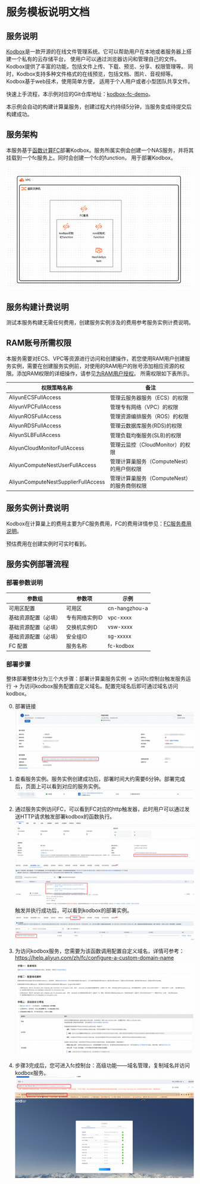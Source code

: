 # 服务模板说明文档

## 服务说明

[Kodbox](https://kodcloud.com/product/kodbox/)是一款开源的在线文件管理系统。它可以帮助用户在本地或者服务器上搭建一个私有的云存储平台，
使用户可以通过浏览器访问和管理自己的文件。Kodbox提供了丰富的功能，包括文件上传、下载、预览、分享、权限管理等。
同时，Kodbox支持多种文件格式的在线预览，包括文档、图片、音视频等。Kodbox基于web技术，使用简单方便，
适用于个人用户或者小型团队共享文件。

快速上手流程，本示例对应的Git仓库地址：[kodbox-fc-demo](https://github.com/aliyun-computenest/kodbox-fc-demo)。

本示例会自动的构建计算巢服务，创建过程大约持续5分钟，当服务变成待提交后构建成功。

## 服务架构

本服务基于[函数计算FC](https://help.aliyun.com/zh/fc/)部署Kodbox。服务所属实例会创建一个NAS服务，并将其挂载到一个fc服务上。同时会创建一个fc的function，
用于部署Kodbox。


![architecture_1.png](architecture.png)

## 服务构建计费说明

测试本服务构建无需任何费用，创建服务实例涉及的费用参考服务实例计费说明。

## RAM账号所需权限

本服务需要对ECS、VPC等资源进行访问和创建操作，若您使用RAM用户创建服务实例，需要在创建服务实例前，对使用的RAM用户的账号添加相应资源的权限。添加RAM权限的详细操作，请参见[为RAM用户授权](https://help.aliyun.com/document_detail/121945.html)。
所需权限如下表所示。

| 权限策略名称                              | 备注                          |
|-------------------------------------|-----------------------------|
| AliyunECSFullAccess                 | 管理云服务器服务（ECS）的权限            |
| AliyunVPCFullAccess                 | 管理专有网络（VPC）的权限              |
| AliyunROSFullAccess                 | 管理资源编排服务（ROS）的权限            |
| AliyunRDSFullAccess                 | 管理云数据库服务(RDS)的权限            |
| AliyunSLBFullAccess                 | 管理负载均衡服务(SLB)的权限            |
| AliyunCloudMonitorFullAccess        | 管理云监控（CloudMonitor）的权限      |
| AliyunComputeNestUserFullAccess     | 管理计算巢服务（ComputeNest）的用户侧权限  |
| AliyunComputeNestSupplierFullAccess | 管理计算巢服务（ComputeNest）的服务商侧权限 |

## 服务实例计费说明

Kodbox在计算巢上的费用主要为FC服务费用，FC的费用详情参见：[FC服务费用说明](https://help.aliyun.com/zh/fc/product-overview/billing-overview)。

预估费用在创建实例时可实时看到。

## 服务实例部署流程

### 部署参数说明

| 参数组        | 参数项      | 示例            |
|------------|----------|---------------|
| 可用区配置      | 可用区      | cn-hangzhou-a |
| 基础资源配置（必填） | 专有网络实例ID | vpc-xxxx      |
| 基础资源配置（必填） | 交换机实例ID  | vsw-xxxx      |
| 基础资源配置（必填） | 安全组ID    | sg-xxxxx      |
| FC 配置      | 服务名称     | fc-kodbox     |

### 部署步骤
整体部署整体分为三个大步骤：部署计算巢服务实例 -> 访问fc控制台触发服务运行 -> 为访问kodbox服务配置自定义域名。配置完域名后即可通过域名访问kodbox。


0. 部署链接
   ![1.png](1.png)

1. 查看服务实例。服务实例创建成功后，部署时间大约需要6分钟。部署完成后，页面上可以看到对应的服务实例。
   ![2.png](2.png)

2. 通过服务实例访问FC，可以看到FC对应的http触发器，此时用户可以通过发送HTTP请求触发部署kodbox的函数执行。
   ![3.png](3.png)
   ![4.png](4.png)
   触发并执行成功后，可以看到kodbox的部署实例。
   ![5.png](5.png)
3. 为访问kodbox服务，您需要为该函数调用配置自定义域名，详情可参考：https://help.aliyun.com/zh/fc/configure-a-custom-domain-name
   ![6.png](6.png)
4. 步骤3完成后，您可进入fc控制台：高级功能——域名管理，复制域名并访问kodbox服务。
    ![7.png](7.png)
    ![8.png](8.png)
